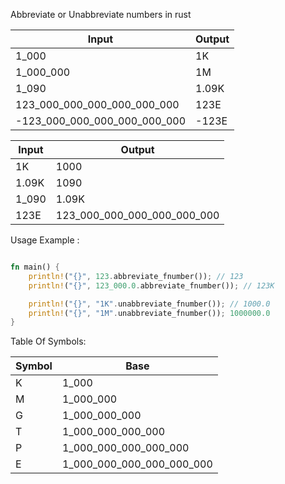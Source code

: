 Abbreviate or Unabbreviate numbers in rust


|     Input                   |    Output    |
|-----------------------------|--------------|
|         1_000               |     1K       |
|         1_000_000           |     1M       |
|         1_090               |     1.09K    |
| 123_000_000_000_000_000_000 |     123E     |
| -123_000_000_000_000_000_000 |     -123E     |



|     Input                   |    Output    |
|-----------------------------|--------------|
|         1K               |     1000       |
|         1.09K           |     1090      |
|         1_090               |     1.09K    |
|      123E     |123_000_000_000_000_000_000|


Usage Example :

```rust

fn main() {
    println!("{}", 123.abbreviate_fnumber()); // 123
    println!("{}", 123_000.0.abbreviate_fnumber()); // 123K

    println!("{}", "1K".unabbreviate_fnumber()); // 1000.0
    println!("{}", "1M".unabbreviate_fnumber()); 1000000.0
}

```

Table Of Symbols:

|     Symbol                   |    Base    |
|-----------------------------|--------------|
|         K               |     1_000       |
|         M           |     1_000_000      |
|         G               |     1_000_000_000    |
|      T                 |  1_000_000_000_000 |
|      P                 |    1_000_000_000_000_000  |
|      E                 |      1_000_000_000_000_000_000   |

